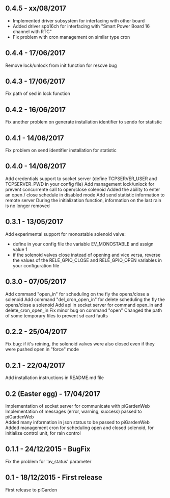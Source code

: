 ## 0.4.5 - xx/08/2017
- Implemented driver subsystem for interfacing with other board
- Added driver spb16ch for interfacing with "Smart Power Board 16 channel with RTC"
- Fix problem with cron management on similar type cron

## 0.4.4 - 17/06/2017
Remove lock/unlock from init function for resove bug

## 0.4.3 - 17/06/2017
Fix path of sed in lock function

## 0.4.2 - 16/06/2017
Fix another problem on generate installation identifier to sendo for statistic

## 0.4.1 - 14/06/2017
Fix problem on send identifier installation for statistic

## 0.4.0 - 14/06/2017
Add credentials support to socket server (define TCPSERVER_USER and TCPSERVER_PWD in your config file)
Add management lock/unlock for prevent concurrente call to open/close solenoid
Added the ability to enter an open / close schedule in disabled mode
Add send statistic information to remote server
During the initialization function, information on the last rain is no longer removed

## 0.3.1 - 13/05/2017
Add experimental support for monostable solenoid valve:
- define in your config file the variable EV_MONOSTABLE and assign value 1
- if the solenoid valves close instead of opening and vice versa, reverse the values of the RELE_GPIO_CLOSE and RELE_GPIO_OPEN variables in your configuration file

## 0.3.0 - 07/05/2017
Add command "open_in" for scheduling on the fly the opens/close a solenoid
Add command "del_cron_open_in" for delete scheduling the fly the opens/close a solenoid
Add api in socket server for command open_in and delete_cron_open_in
Fix minor bug on command "open"
Changed the path of some temporary files to prevent sd card faults

## 0.2.2 - 25/04/2017
Fix bug: if it's reining, the solenoid valves were also closed even if they were pushed open in "force" mode

## 0.2.1 - 22/04/2017
Add installation instructions in README.md file  

## 0.2 (Easter egg) - 17/04/2017
Implementation of socket server for communicate with piGardenWeb  
Implementation of messages (error, warning, success) passed to piGardenWeb  
Added many information in json status to be passed to piGardenWeb  
Added management cron for scheduling open and closed solenoid, for initialize control unit, for rain control  

## 0.1.1 - 24/12/2015 - BugFix
Fix the problem for 'av_status' parameter

## 0.1 - 18/12/2015 - First release
First release to piGarden 

